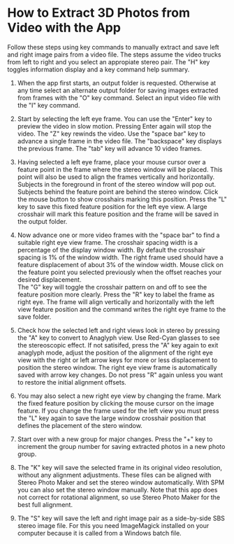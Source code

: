 # How to Extract 3D Photos from Video with the App

Follow these steps using key commands to manually extract and save left and right image pairs from a video file. The steps assume
the video trucks from left to right and you select an appropiate stereo pair. The "H" key toggles information display and a key command help summary.

1. When the app first starts, an output folder is requested. Otherwise at any time select an alternate output folder for saving images extracted from frames with the "O" key command. Select an input video file with the "I" key command. 

2. Start by selecting the left eye frame. You can use the "Enter" key to preview the video in slow motion. 
Pressing Enter again will stop the video. The "Z" key rewinds the video. 
Use the "space bar" key to advance a single frame in the video file. 
The "backspace" key displays the previous frame. The "tab" key will advance 10 video frames.

3. Having selected a left eye frame, place your mouse cursor over a feature point in the frame where the stereo window will be placed.
This point will also be used to align the frames vertically and horizontally. Subjects in the foreground in front of the stereo window will pop out.
Subjects behind the feature point are behind the stereo window. Click the mouse button to show crosshairs marking this position. 
Press the "L" key to save this fixed feature position for the left eye view.
A large crosshair will mark this feature position and the frame will be saved in the output folder.

4. Now advance one or more video frames with the "space bar" to find a suitable right eye view frame. 
The crosshair spacing width is a percentage of the display window width.
By default the crosshair spacing is 1% of the window width. The right frame used should have a feature displacement of about 3% of the window width. 
Mouse click on the feature point you selected previously when the offset reaches your desired displacement.  
The "G" key will toggle the crosshair pattern on and off to see the feature position more clearly. 
Press the "R" key to label the frame as right eye. 
The frame will align vertically and horizontally with the left view feature position and the command writes the right eye frame to the save folder.

6. Check how the selected left and right views look in stereo by pressing the "A" key to convert to Anaglyph view. 
Use Red-Cyan glasses to see the stereoscopic effect.
If not satisifed, press the "A" key again to exit anaglyph mode, adjust the position of the alignment of the right eye view with the right or left arrow keys for more or less displacement to position the stereo window. The right eye view frame is automatically saved with arrow key changes.
Do not press "R" again unless you want to restore the initial alignment offsets.

7. You may also select a new right eye view by changing the frame. Mark the fixed feature position by clicking the mouse cursor on the image feature.
If you change the frame used for the left view you must press the "L" key again to save the large window crosshair position that 
defines the placement of the stero window. 

8. Start over with a new group for major changes. Press the "+" key to increment the group number for saving extracted photos in a new photo group.

9. The "K" key will save the selected frame in its original video resolution, without any alignment adjustments.
These files can be aligned with Stereo Photo Maker and set the stereo window automatically. With SPM you can also set the stereo window manually.
Note that this app does not correct for rotational alignment, so use Stereo Photo Maker for the best full alignment.

10. The "S" key will save the left and right image pair as a side-by-side SBS stereo image file. For this you need ImageMagick installed on your computer because it is called from a Windows batch file.

